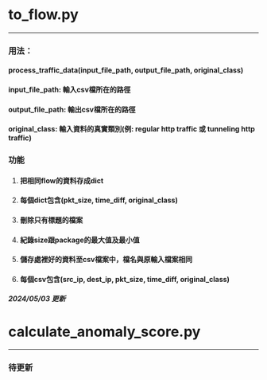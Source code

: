 
# to_flow.py  
-------------  
   
### 用法：  
#### process_traffic_data(input_file_path, output_file_path, original_class)  
#### input_file_path: 輸入csv檔所在的路徑  
#### output_file_path: 輸出csv檔所在的路徑  
#### original_class: 輸入資料的真實類別(例: regular http traffic 或 tunneling http traffic)  
   

### 功能  
1.  #### 把相同flow的資料存成dict   
2.  #### 每個dict包含(pkt_size, time_diff, original_class)   
3.  #### 刪除只有標題的檔案   
4.  #### 紀錄size跟package的最大值及最小值   
5.  #### 儲存處裡好的資料至csv檔案中，檔名與原輸入檔案相同   
6.  #### 每個csv包含(src_ip, dest_ip, pkt_size, time_diff, original_class)   
   
##### 2024/05/03 更新   
   
# calculate_anomaly_score.py  
-------------  
   
### 待更新   
